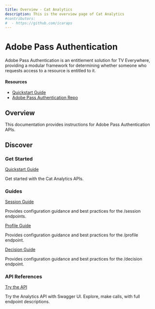 ```yaml
---
title: Overview - Cat Analytics
description: This is the overview page of Cat Analytics
#contributors:
#  - https://github.com/icaraps 
---
```


<Hero slots="heading, text"/>

# Adobe Pass Authentication

Adobe Pass Authentication is an entitlement solution for TV Everywhere, providing a modular framework for determining
whether someone who requests access to a resource is entitled to it.

<Resources slots="heading, links"/>

#### Resources

* [Quickstart Guide](https://developer.adobe.com)
* [Adobe Pass Authentication Repo](https://github.com/AdobeDocs/adobe-pass)

## Overview

This documentation provides instructions for Adobe Pass Authentication APIs.

## Discover

<DiscoverBlock width="100%" slots="heading, link, text"/>

### Get Started

[Quickstart Guide](guides/)

Get started with the Cat Analytics APIs.

<DiscoverBlock slots="heading, link, text"/>

### Guides

[Session Guide](guides/sessions/)

Provides configuration guidance and best practices for the /session endpoints.

<DiscoverBlock slots="link, text"/>

[Profile Guide](guides/profiles/)

Provides configuration guidance and best practices for the /profile endpoint.

<DiscoverBlock slots="link, text"/>

[Decision Guide](guides/decisions/)

Provides configuration guidance and best practices for the /decision endpoint.

<DiscoverBlock width="100%" slots="heading, link, text"/>

### API References

[Try the API](api/one_api/interactive)

Try the Analytics API with Swagger UI. Explore, make calls, with full endpoint descriptions.
